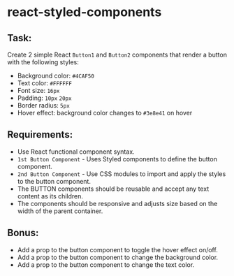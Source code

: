 # react-styled-components

## Task:
Create 2 simple React `Button1` and `Button2` components that render a button with the following styles:

- Background color: `#4CAF50`
- Text color: `#FFFFFF`
- Font size: `16px`
- Padding: `10px` `20px`
- Border radius: `5px`
- Hover effect: background color changes to `#3e8e41` on hover

## Requirements:
- Use React functional component syntax.
- `1st Button Component` - Uses Styled components to define the button component.
- `2nd Button Component` - Use CSS modules to import and apply the styles to the button component.
- The BUTTON components should be reusable and accept any text content as its children.
- The components should be responsive and adjusts size based on the width of the parent container.

## Bonus:
- Add a prop to the button component to toggle the hover effect on/off.
- Add a prop to the button component to change the background color.
- Add a prop to the button component to change the text color.
